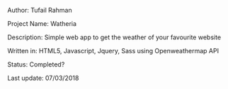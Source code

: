 <p><span>Author:</span> Tufail Rahman </p>
<p><span>Project Name:</span> Watheria</p>
<p><span>Description:</span> Simple web app to get the weather of your favourite website</p>
<p><span>Written in:</span> HTML5, Javascript, Jquery, Sass using Openweathermap API</p>
<p><span>Status:</span> Completed?</p>
<p><span>Last update:</span> 07/03/2018</p>

